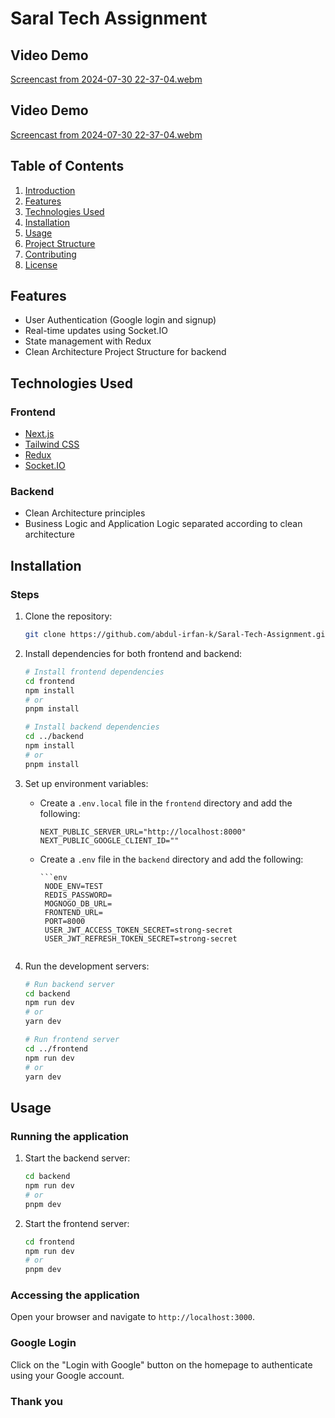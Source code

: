 # Saral Tech Assignment
## Video Demo
[Screencast from 2024-07-30 22-37-04.webm](https://github.com/user-attachments/assets/22cb8e5a-d9dd-48ee-a533-4bad65cb05d0)


## Video Demo

[Screencast from 2024-07-30 22-37-04.webm](https://github.com/user-attachments/assets/22cb8e5a-d9dd-48ee-a533-4bad65cb05d0)

## Table of Contents

1. [Introduction](#introduction)
2. [Features](#features)
3. [Technologies Used](#technologies-used)
4. [Installation](#installation)
5. [Usage](#usage)
6. [Project Structure](#project-structure)
7. [Contributing](#contributing)
8. [License](#license)

## Features

- User Authentication (Google login and signup)
- Real-time updates using Socket.IO
- State management with Redux
- Clean Architecture Project Structure for backend

## Technologies Used

### Frontend

- [Next.js](https://nextjs.org/)
- [Tailwind CSS](https://tailwindcss.com/)
- [Redux](https://redux.js.org/)
- [Socket.IO](https://socket.io/)

### Backend

- Clean Architecture principles
- Business Logic and Application Logic separated according to clean architecture

## Installation

### Steps

1.  Clone the repository:

    ```bash
    git clone https://github.com/abdul-irfan-k/Saral-Tech-Assignment.git
    ```

2.  Install dependencies for both frontend and backend:

    ```bash
    # Install frontend dependencies
    cd frontend
    npm install
    # or
    pnpm install

    # Install backend dependencies
    cd ../backend
    npm install
    # or
    pnpm install
    ```

3.  Set up environment variables:

    - Create a `.env.local` file in the `frontend` directory and add the following:

      ```env
      NEXT_PUBLIC_SERVER_URL="http://localhost:8000"
      NEXT_PUBLIC_GOOGLE_CLIENT_ID=""
      ```

    - Create a `.env` file in the `backend` directory and add the following:

          ```env
           NODE_ENV=TEST
           REDIS_PASSWORD=
           MOGNOGO_DB_URL=
           FRONTEND_URL=
           PORT=8000
           USER_JWT_ACCESS_TOKEN_SECRET=strong-secret
           USER_JWT_REFRESH_TOKEN_SECRET=strong-secret

    ```

    ```

4.  Run the development servers:

    ```bash
    # Run backend server
    cd backend
    npm run dev
    # or
    yarn dev

    # Run frontend server
    cd ../frontend
    npm run dev
    # or
    yarn dev
    ```

## Usage

### Running the application

1. Start the backend server:

   ```bash
   cd backend
   npm run dev
   # or
   pnpm dev
   ```

2. Start the frontend server:

   ```bash
   cd frontend
   npm run dev
   # or
   pnpm dev
   ```

### Accessing the application

Open your browser and navigate to `http://localhost:3000`.

### Google Login

Click on the "Login with Google" button on the homepage to authenticate using your Google account.

### Thank you
